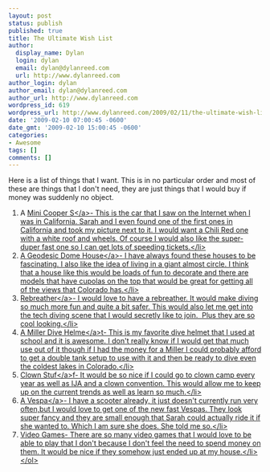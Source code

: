 ```yaml
---
layout: post
status: publish
published: true
title: The Ultimate Wish List
author:
  display_name: Dylan
  login: dylan
  email: dylan@dylanreed.com
  url: http://www.dylanreed.com
author_login: dylan
author_email: dylan@dylanreed.com
author_url: http://www.dylanreed.com
wordpress_id: 619
wordpress_url: http://www.dylanreed.com/2009/02/11/the-ultimate-wish-list/
date: '2009-02-10 07:00:45 -0600'
date_gmt: '2009-02-10 15:00:45 -0600'
categories:
- Awesome
tags: []
comments: []
---
```

<p>Here is a list of things that I want. This is in no particular order and most of these are things that I don't need, they are just things that I would buy if money was suddenly no object.</p>
<ol>
<li>A <a href="http:&#47;&#47;miniusa.com">Mini Cooper S<&#47;a>- This is the car that I saw on the Internet when I was in California. Sarah and I even found one of the first ones in California and took my picture next to it. I would want a Chili Red one with a white roof and wheels. Of course I would also like the super-duper fast one so I can get lots of speeding tickets.<&#47;li>
<li>A <a href="http:&#47;&#47;domehome.com">Geodesic Dome House<&#47;a>- I have always found these houses to be fascinating. I also like the idea of living in a giant almost circle. I think that a house like this would be loads of fun to decorate and there are models that have cupolas on the top that would be great for getting all of the views that Colorado has.<&#47;li>
<li><a href="http:&#47;&#47;www.customrebreathers.com&#47;meg.html">Rebreather<&#47;a>- I would love to have a rebreather. It would make diving so much more fun and quite a bit safer. This would also let me get into the tech diving scene that I would secretly like to join.&nbsp; Plus they are so cool looking.<&#47;li>
<li>A <a href="http:&#47;&#47;www.millerdiving.com&#47;hat.html">Miller Dive Helme<&#47;a>t- This is my favorite dive helmet that I used at school and it is awesome. I don't really know if I would get that much use out of it though if I had the money for a Miller I could probably afford to get a double tank setup to use with it and then be ready to dive even the coldest lakes in Colorado.<&#47;li>
<li><a href="http:&#47;&#47;mooseburger.com"> Clown Stuf<&#47;a>f- It would be so nice if I could go to clown camp every year as well as IJA and a clown convention. This would allow me to keep up on the current trends as well as learn so much.<&#47;li>
<li>A <a href="http:&#47;&#47;vespausa.com">Vespa<&#47;a>- I have a scooter already, it just doesn't currently run very often,but I would love to get one of the new fast Vespas. They look super fancy and they are small enough that Sarah could actually ride it if she wanted to. Which I am sure she does. She told me so.<&#47;li>
<li>Video Games- There are so many video games that I would love to be able to play that I don't because I don't feel the need to spend money on them. It would be nice if they somehow just ended up at my house.<&#47;li><br />
<&#47;ol></p>
